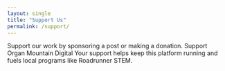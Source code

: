 ```yaml
---
layout: single
title: "Support Us"
permalink: /support/
---
```


Support our work by sponsoring a post or making a donation.
Support Organ Mountain Digital
Your support helps keep this platform running and fuels local programs like Roadrunner STEM.
